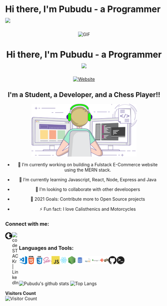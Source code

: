# Hi there, I'm Pubudu - a Programmer <img src="https://media.giphy.com/media/hvRJCLFzcasrR4ia7z/giphy.gif" width="25px"> 

<div align="center">
<img align="center" alt="GIF" height="250px" src="https://media.giphy.com/media/du3J3cXyzhj75IOgvA/giphy.gif" />

# Hi there, I'm Pubudu - a Programmer <img src="https://media.giphy.com/media/hvRJCLFzcasrR4ia7z/giphy.gif" width="25px"> 

[![Website](https://img.shields.io/website?label=pubudu20.com&style=for-the-badge&url=https%3A%2F%2Fcodestackr.com)](https://pubudu20.github.io/)

## I'm a Student, a Developer, and a Chess Player!!

![enter image description here](https://github.com/pubudu20/pubudu20/blob/main/img/coding-freak.gif)

- 🔭 I’m currently working on building a Fulstack E-Commerce website using the MERN stack.

- 🌱 I’m currently learning  Javascript, React, Node, Express and Java

- 👯 I’m looking to collaborate with other develoopers

- 🥅 2021 Goals: Contribute more to Open Source projects

- ⚡ Fun fact: I love Calisthenics and Motorcycles

</div>

### Connect with me:

[<img align="left" alt="codeSTACKr.com" width="22px" src="https://raw.githubusercontent.com/iconic/open-iconic/master/svg/globe.svg" />][website]
[<img align="left" alt="codeSTACKr | LinkedIn" width="22px" src="https://cdn.jsdelivr.net/npm/simple-icons@v3/icons/linkedin.svg" />][linkedin]

<br />

### Languages and Tools:

<img align="left" alt="Visual Studio Code" width="26px" src="https://raw.githubusercontent.com/github/explore/80688e429a7d4ef2fca1e82350fe8e3517d3494d/topics/visual-studio-code/visual-studio-code.png" />
<img align="left" alt="HTML5" width="26px" src="https://raw.githubusercontent.com/github/explore/80688e429a7d4ef2fca1e82350fe8e3517d3494d/topics/html/html.png" />
<img align="left" alt="CSS3" width="26px" src="https://raw.githubusercontent.com/github/explore/80688e429a7d4ef2fca1e82350fe8e3517d3494d/topics/css/css.png" />
<img align="left" alt="Sass" width="26px" src="https://raw.githubusercontent.com/github/explore/80688e429a7d4ef2fca1e82350fe8e3517d3494d/topics/sass/sass.png" />
<img align="left" alt="JavaScript" width="26px" src="https://raw.githubusercontent.com/github/explore/80688e429a7d4ef2fca1e82350fe8e3517d3494d/topics/javascript/javascript.png" />
<img align="left" alt="React" width="26px" src="https://raw.githubusercontent.com/github/explore/80688e429a7d4ef2fca1e82350fe8e3517d3494d/topics/react/react.png" />
<img align="left" alt="Node.js" width="26px" src="https://raw.githubusercontent.com/github/explore/80688e429a7d4ef2fca1e82350fe8e3517d3494d/topics/nodejs/nodejs.png" />
<img align="left" alt="SQL" width="26px" src="https://raw.githubusercontent.com/github/explore/80688e429a7d4ef2fca1e82350fe8e3517d3494d/topics/sql/sql.png" />
<img align="left" alt="MySQL" width="26px" src="https://raw.githubusercontent.com/github/explore/80688e429a7d4ef2fca1e82350fe8e3517d3494d/topics/mysql/mysql.png" />
<img align="left" alt="MongoDB" width="26px" src="https://raw.githubusercontent.com/github/explore/80688e429a7d4ef2fca1e82350fe8e3517d3494d/topics/mongodb/mongodb.png" />
<img align="left" alt="Git" width="26px" src="https://raw.githubusercontent.com/github/explore/80688e429a7d4ef2fca1e82350fe8e3517d3494d/topics/git/git.png" />
<img align="left" alt="GitHub" width="26px" src="https://raw.githubusercontent.com/github/explore/78df643247d429f6cc873026c0622819ad797942/topics/github/github.png" />
<img align="left" alt="Terminal" width="26px" src="https://raw.githubusercontent.com/github/explore/80688e429a7d4ef2fca1e82350fe8e3517d3494d/topics/terminal/terminal.png" />

<br />
<br />

[website]: https://pubudu20.github.io
[linkedin]: https://www.linkedin.com/in/pubudu-palihakkara-0b783a15a/
<br />


![Pubudu's github stats](https://github-readme-stats.vercel.app/api?username=pubudu20&show_icons=true&include_all_commits=true&hide_border=true)
![Top Langs](https://github-readme-stats.vercel.app/api/top-langs/?username=pubudu20&layout=compact)

<!--<img width="60%" src="https://github-readme-stats.vercel.app/api?username=pubudu20&show_icons=true&include_all_commits=true" />-->

<!--<img width="50%" src="https://github-readme-stats.anuraghazra1.vercel.app/api/top-langs/?username=pubudu20&layout=compact" />
-->

**Visitors Count** <br />
![Visitor Count](https://profile-counter.glitch.me/{pubudu20}/count.svg)

<!--
**pubudu20/pubudu20** is a ✨ _special_ ✨ repository because its `README.md` (this file) appears on your GitHub profile.

Here are some ideas to get you started:👋
&theme=chartreuse-dark

&hide_border=true
- 🔭 I’m currently working on ...
- 🌱 I’m currently learning ...
- 👯 I’m looking to collaborate on ...
- 🤔 I’m looking for help with ...
- 💬 Ask me about ...
- 📫 How to reach me: ...
- 😄 Pronouns: ...
- ⚡ Fun fact: ...
-->
